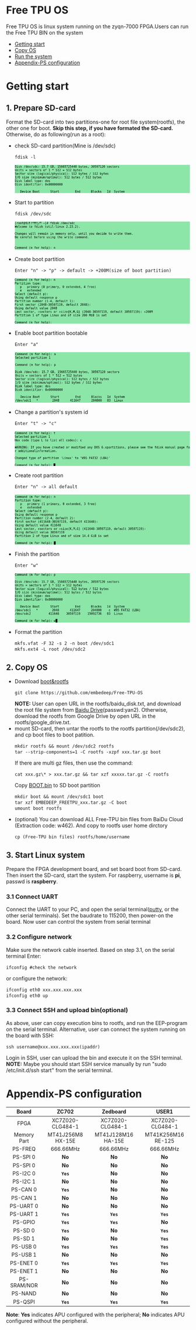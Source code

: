 # Free TPU OS  
Free TPU OS is linux system running on the zyqn-7000 FPGA.Users can run the Free TPU BIN on the system  
* [Getting start](#start)
* [Copy OS](#OS)
* [Run the system](#system)
* [Appendix-PS configuration](#appendix)

<a name="start"></a>

# Getting start

## 1. Prepare SD-card

Format the SD-card into two partitions-one for root file system(rootfs), the other one for boot. **Skip this step, if you have formated the SD-card.** Otherwise, do as following(run as a root):  
* check SD-card partition(Mine is /dev/sdc)  
    ```
    fdisk -l   
    ```  

    ![](https://github.com/embedeep/Free-TPU-OS/blob/master/images/fdisk_l.png)  
* Start to partition  
    ```
    fdisk /dev/sdc    
    ```
    ![](https://github.com/embedeep/Free-TPU-OS/blob/master/images/fdisk_sdc.png)  
* Create boot partition  
    ```
    Enter "n" -> "p" -> default -> +200M(size of boot partition)   
    ```
    ![](https://github.com/embedeep/Free-TPU-OS/blob/master/images/fdisk_bootn.png)
* Enable boot partition bootable  
    ```
    Enter "a"
    ```    
    ![](https://github.com/embedeep/Free-TPU-OS/blob/master/images/fdisk_boota.png)  
* Change a partition's system id   
    ```
    Enter "t" -> "c"
    ``` 
    ![](https://github.com/embedeep/Free-TPU-OS/blob/master/images/fdisk_boott.png) 
* Create root partition  
    ```
    Enter "n" -> all default
    ```  
    ![](https://github.com/embedeep/Free-TPU-OS/blob/master/images/fdisk_rootfsn.png) 
* Finish the partition  
    ```
    Enter "w"
    ```
    ![](https://github.com/embedeep/Free-TPU-OS/blob/master/images/fdisk_f.png)
* Format the partition  
    ```
    mkfs.vfat -F 32 -s 2 -n boot /dev/sdc1
    mkfs.ext4 -L root /dev/sdc2
    ```
<a name="OS"></a>

## 2. Copy OS

* Download [boot&rootfs](https://github.com/embedeep/Free-TPU-OS)  
    ```
    git clone https://github.com/embedeep/Free-TPU-OS
    ``` 
    **NOTE:** User can open URL in the rootfs/baidu_disk.txt, and download the root file system from [Baidu Drive](https://pan.baidu.com/s/1d406FvnoEpAiwspuKBJEhw)(passwd:yan2). Otherwise, download the rootfs from Google Drive by open URL in the rootfs/google_drive.txt.  
* mount SD-card, then untar the rootfs to the rootfs partition(/dev/sdc2), and cp boot files to boot patition.  
  ```
  mkdir rootfs && mount /dev/sdc2 rootfs   
  tar --strip-components=1 -C rootfs -xzpf xxx.tar.gz boot
  ```  
  If there are multi gz files, then use the command:   
  ```
  cat xxx.gz\* > xxx.tar.gz && tar xzf xxxxx.tar.gz -C rootfs 
  ```  
  Copy [BOOT.bin](https://github.com/embedeep/Free-TPU-OS/tree/master/BOOTbin) to SD boot partition  
  ```
  mkdir boot && mount /dev/sdc1 boot  
  tar xzf EMBEDEEP_FREETPU_xxx.tar.gz -C boot  
  umount boot rootfs
  ```
* (optional) You can download ALL Free-TPU bin files from BaiDu Cloud (Extraction code: w462). And copy to rootfs user home dirctory  
    ```
    cp (Free-TPU bin files) rootfs/home/username
    ```

<a name="system"></a>

## 3. Start Linux system

Prepare the FPGA development board, and set board boot from SD-card. Then insert the SD-card, start the system. For raspberry, username is **pi**, passwd is **raspberry**. 

### 3.1 Connect UART
Connect the UART to your PC, and open the serial terminal([putty](https://www.chiark.greenend.org.uk/~sgtatham/putty/latest.html "Download putty"), or the other serial terminals). Set the baudrate to 115200, then power-on the board. Now user can control the system from serial terminal
### 3.2 Configure network
Make sure the network cable inserted. Based on step 3.1, on the serial terminal Enter:  
```
ifconfig #check the network
```
or configure the network:  
```
ifconfig eth0 xxx.xxx.xxx.xxx 
ifconfig eth0 up
```

### 3.3 Connect SSH and upload bin(optional)  
As above, user can copy execution bins to rootfs, and run the EEP-program on the serial terminal. Alternative, user can connect the system running on the board with SSH:  
```
ssh username@xxx.xxx.xxx.xxx(ipaddr)
``` 
Login in SSH, user can upload the bin and execute it on the SSH terminal.  
**NOTE:** Maybe you should start SSH service manually by run "sudo /etc/init.d/ssh start" from the serial terminal.  

<a name="appendix"></a>

# Appendix-PS configuration     

Board|ZC702|Zedboard|USER1
:---:|:---:|:---:|:---:
FPGA|XC7Z020-CLG484-1|XC7Z020-CLG484-1|XC7Z020-CLG484-1
Memory Part|MT41J256M8 HX-15E|MT41J128M16 HA-15E|MT41K256M16 RE-125
PS-FREQ|666.66MHz|666.66MHz|666.66MHz
PS-SPI 0|**No**|**No**|**No**
PS-SPI 0|**No**|**No**|**No**
PS-I2C 0|**`Yes`**|**No**|**No**
PS-I2C 1|**No**|**No**|**No**
PS-CAN 0|**`Yes`**|**No**|**No**
PS-CAN 1|**No**|**No**|**No**
PS-UART 0|**No**|**No**|**No**
PS-UART 1|**`Yes`**|**`Yes`**|**`Yes`**
PS-GPIO|**`Yes`**|**`Yes`**|**No**
PS-SD 0|**`Yes`**|**No**|**`Yes`**
PS-SD 1|**No**|**No**|**`Yes`**
PS-USB 0|**`Yes`**|**`Yes`**|**`Yes`**
PS-USB 1|**No**|**No**|**No**
PS-ENET 0|**`Yes`**|**`Yes`**|**`Yes`**
PS-ENET 1|**No**|**No**|**No**
PS-SRAM/NOR|**No**|**No**|**No**
PS-NAND|**No**|**No**|**No**
PS-QSPI|**`Yes`**|**`Yes`**|**`Yes`**    

**Note**: **Yes** indicates APU configured with the peripheral; **No** indicates APU configured without the peripheral.